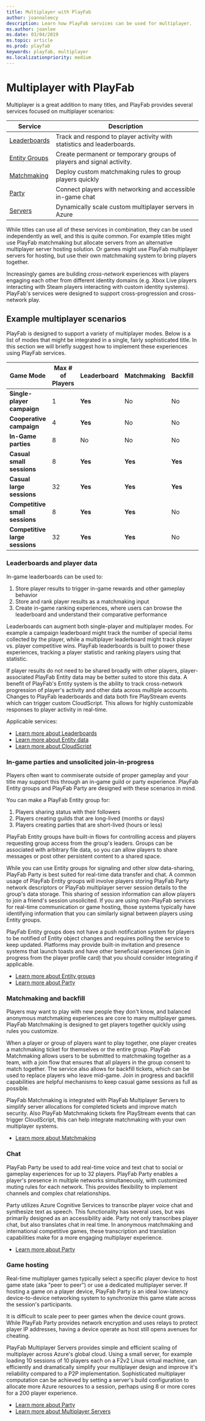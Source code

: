 ```yaml
---
title: Multiplayer with PlayFab
author: joannaleecy
description: Learn how PlayFab services can be used for multiplayer.
ms.author: joanlee
ms.date: 03/04/2019
ms.topic: article
ms.prod: playfab
keywords: playfab, multiplayer
ms.localizationpriority: medium
---
```


# Multiplayer with PlayFab

Multiplayer is a great addition to many titles, and PlayFab provides several services focused on multiplayer scenarios:

|Service|Description|
|--|--|
|[Leaderboards](../social/tournaments-leaderboards/using-resettable-statistics-and-leaderboards.md)| Track and respond to player activity with statistics and leaderboards.|
|[Entity Groups](../data/playerdata/index.md)|Create permanent or temporary groups of players and signal activity. |
|[Matchmaking](./matchmaking/index.md)| Deploy custom matchmaking rules to group players quickly|
|[Party](./networking/index.md)|Connect players with networking and accessible in-game chat|
|[Servers](./servers/index.md)|Dynamically scale custom multiplayer servers in Azure |

While titles can use all of these services in combination, they can be used independently as well, and this is quite common. For example titles might use PlayFab matchmaking but allocate servers from an alternative multiplayer server hosting solution. Or games might use PlayFab multiplayer servers for hosting, but use their own matchmaking system to bring players together.

Increasingly games are building *cross-network* experiences with players engaging each other from different identity domains (e.g. Xbox Live players interacting with Steam players interacting with custom identity systems). PlayFab's services were designed to support cross-progression and cross-network play.

## Example multiplayer scenarios
PlayFab is designed to support a variety of multiplayer modes. Below is a list of modes that might be integrated in a single, fairly sophisticated title. In this section we will briefly suggest how to implement these experiences using PlayFab services.

|Game Mode | Max # of Players | Leaderboard | Matchmaking | Backfill | Invite friends | Unsolicited join-in-progress | Chat | Server Model|
|--|--|--|--|--|--|--|--|--|
|**Single-player campaign** | 1 | **Yes** | No | No | No | No | No | No |
|**Cooperative campaign** | 4 | **Yes** | No | No | **Yes** | **Yes** | **Yes** | P2P |
|**In-Game parties**  | 8 |  No | No | No | **Yes** | **Yes** | **Yes** | P2P |
|**Casual small sessions**  | 8 | **Yes** | **Yes** | **Yes** | **Yes** | **Yes** | **Yes** | P2P |
|**Casual large sessions**  | 32 | **Yes** | **Yes** | **Yes** | **Yes** | **Yes** | **Yes** | Cloud Server |
|**Competitive small sessions** | 8 | **Yes** | **Yes** | No | **Yes** | No | **Yes** | Cloud Server |
|**Competitive large sessions** | 32 | **Yes** | **Yes** | No | **Yes** | No | **Yes** | Cloud Server |

### Leaderboards and player data
In-game leaderboards can be used to:
1. Store player results to trigger in-game rewards and other gameplay behavior  
2. Store and rank player results as a matchmaking input
3. Create in-game ranking experiences, where users can browse the leaderboard and understand their comparative performance

Leaderboards can augment both single-player and multiplayer modes. For example a campaign leaderboard might track the number of special items collected by the player, while a multiplayer leaderboard might track player vs. player competitive wins. PlayFab leaderboards is built to power these experiences, tracking a player statistic and ranking players using that statistic.

If player results do not need to be shared broadly with other players, player-associated PlayFab Entity data may be better suited to store this data. A benefit of PlayFab's Entity system is the ability to track cross-network progression of player's activity and other data across multiple accounts. Changes to PlayFab leaderboards and data both fire PlayStream events which can trigger custom CloudScript. This allows for highly customizable responses to player activity in real-time.

Applicable services:
- [Learn more about Leaderboards](../social/tournaments-leaderboards/index.md)
- [Learn more about Entity data](../data/playerdata/index.md)
- [Learn more about CloudScript](../automation/cloudscript/index.md)

### In-game parties and unsolicited join-in-progress
Players often want to commiserate outside of proper gameplay and your title may support this through an in-game guild or party experience. PlayFab Entity groups and PlayFab Party are designed with these scenarios in mind.

You can make a PlayFab Entity group for:
1. Players sharing status with their followers
2. Players creating guilds that are long-lived (months or days)
3. Players creating parties that are short-lived (hours or less)

PlayFab Entity groups have built-in flows for controlling access and players requesting group access from the group's leaders. Groups can be associated with arbitrary file data, so you can allow players to share messages or post other persistent content to a shared space.

While you can use Entity groups for signaling and other *slow* data-sharing, PlayFab Party is best suited for real-time data transfer and chat. A common usage of PlayFab Entity groups will involve players storing PlayFab Party network descriptors or PlayFab multiplayer server session details to the group's data storage. This sharing of session information can allow players to join a friend's session unsolicited. If you are using non-PlayFab services for real-time communication or game hosting, those systems typically have identifying information that you can similarly signal between players using Entity groups.

PlayFab Entity groups does not have a push notification system for players to be notified of Entity object changes and requires polling the service to keep updated. Platforms may provide built-in invitation and presence systems that launch toasts and have other beneficial experiences (join in progress from the player profile card) that you should consider integrating if applicable.

- [Learn more about Entity groups](../social/groups/quickstart.md)
- [Learn more about Party](./networking/index.md)

### Matchmaking and backfill
Players may want to play with new people they don't know, and balanced anonymous matchmaking experiences are core to many multiplayer games. PlayFab Matchmaking is designed to get players together quickly using rules you customize.

When a player or group of players want to play together, one player creates a matchmaking ticket for themselves or the entire group. PlayFab Matchmaking allows users to be submitted to matchmaking together as a team, with a join flow that ensures that all players in the group consent to match together. The service also allows for backfill tickets, which can be used to replace players who leave mid-game. Join in progress and backfill capabilities are helpful mechanisms to keep casual game sessions as full as possible.

PlayFab Matchmaking is integrated with PlayFab Multiplayer Servers to simplify server allocations for completed tickets and improve match security. Also PlayFab Matchmaking tickets fire PlayStream events that can trigger CloudScript, this can help integrate matchmaking with your own multiplayer systems.

- [Learn more about Matchmaking](./matchmaking/index.md)

### Chat
PlayFab Party be used to add real-time voice and text chat to social or gameplay experiences for up to 32 players. PlayFab Party enables a player's presence in multiple networks simultaneously, with customized muting rules for each network. This provides flexibility to implement channels and complex chat relationships.

Party utilizes Azure Cognitive Services to transcribe player voice chat and synthesize text as speech. This functionality has several uses, but was primarily designed as an accessibility aide. Party not only transcribes player chat, but also translates chat in real time. In anonymous matchmaking and international competitive games, these transcription and translation capabilities make for a more engaging multiplayer experience.

- [Learn more about Party](./networking/index.md)

### Game hosting
Real-time multiplayer games typically select a specific player device to host game state (aka "peer to peer") or use a dedicated multiplayer server. If hosting a game on a player device, PlayFab Party is an ideal low-latency device-to-device networking system to synchronize this game state across the session's participants.

It is difficult to scale peer to peer games when the device count grows. While PlayFab Party provides network encryption and uses relays to protect player IP addresses, having a device operate as host still opens avenues for cheating.

PlayFab Multiplayer Servers provides simple and efficient scaling of multiplayer across Azure's global cloud. Using a small server, for example loading 10 sessions of 10 players each on a F2v2 Linux virtual machine, can efficiently and dramatically simplify your multiplayer design and improve it's reliability compared to a P2P implementation. Sophisticated multiplayer computation can be achieved by setting a server's build configuration to allocate more Azure resources to a session, perhaps using 8 or more cores for a 200 player experience.

- [Learn more about Party](./networking/index.md)
- [Learn more about Multiplayer Servers](./servers/index.md)
